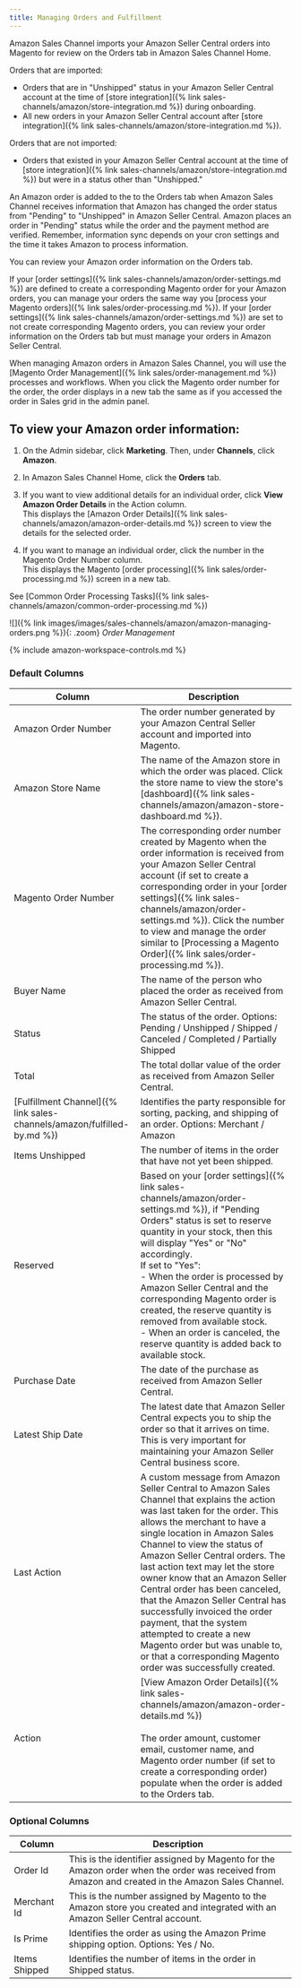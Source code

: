 ```yaml
---
title: Managing Orders and Fulfillment 
---
```



Amazon Sales Channel imports your Amazon Seller Central orders into Magento for review on the Orders tab in Amazon Sales Channel Home.

Orders that are imported:

- Orders that are in "Unshipped" status in your Amazon Seller Central account at the time of [store integration]({% link sales-channels/amazon/store-integration.md %}) during onboarding.
- All new orders in your Amazon Seller Central account after [store integration]({% link sales-channels/amazon/store-integration.md %}).

Orders that are not imported:

- Orders that existed in your Amazon Seller Central account at the time of [store integration]({% link sales-channels/amazon/store-integration.md %}) but were in a status other than "Unshipped."

An Amazon order is added to the to the Orders tab when Amazon Sales Channel receives information that Amazon has changed the order status from "Pending" to "Unshipped" in Amazon Seller Central. Amazon places an order in "Pending" status while the order and the payment method are verified. Remember, information sync depends on your cron settings and the time it takes Amazon to process information.

You can review your Amazon order information on the Orders tab.

If your [order settings]({% link sales-channels/amazon/order-settings.md %}) are defined to create a corresponding Magento order for your Amazon orders, you can manage your orders the same way you [process your Magento orders]({% link sales/order-processing.md %}). If your [order settings]({% link sales-channels/amazon/order-settings.md %}) are set to not create corresponding Magento orders, you can review your order information on the Orders tab but must manage your orders in Amazon Seller Central.

When managing Amazon orders in Amazon Sales Channel, you will use the [Magento Order Management]({% link sales/order-management.md %}) processes and workflows. When you click the Magento order number for the order, the order displays in a new tab the same as if you accessed the order in Sales grid in the admin panel.

## To view your Amazon order information:

1. On the Admin sidebar, click **Marketing**. Then, under **Channels**, click **Amazon**.

1. In Amazon Sales Channel Home, click the **Orders** tab.

1. If you want to view additional details for an individual order, click **View Amazon Order Details** in the Action column.
<br />This displays the [Amazon Order Details]({% link sales-channels/amazon/amazon-order-details.md %}) screen to view the details for the selected order.

1. If you want to manage an individual order, click the number in the Magento Order Number column.
<br />This displays the Magento [order processing]({% link sales/order-processing.md %}) screen in a new tab.

See [Common Order Processing Tasks]({% link sales-channels/amazon/common-order-processing.md %})

![]({% link images/images/sales-channels/amazon/amazon-managing-orders.png %}){: .zoom}
_Order Management_

{% include amazon-workspace-controls.md %}

### Default Columns

|Column|Description|
|---|---|
|Amazon Order Number|The order number generated by your Amazon Central Seller account and imported into Magento. |
|Amazon Store Name|The name of the Amazon store in which the order was placed. Click the store name to view the store's [dashboard]({% link sales-channels/amazon/amazon-store-dashboard.md %}). |
|Magento Order Number|The corresponding order number created by Magento when the order information is received from your Amazon Seller Central account (if set to create a corresponding order in your [order settings]({% link sales-channels/amazon/order-settings.md %}). Click the number to view and manage the order similar to [Processing a Magento Order]({% link sales/order-processing.md %}). |
|Buyer Name|The name of the person who placed the order as received from Amazon Seller Central. |
|Status|The status of the order. Options: Pending / Unshipped / Shipped / Canceled / Completed / Partially Shipped |
|Total|The total dollar value of the order as received from Amazon Seller Central. |
|[Fulfillment Channel]({% link sales-channels/amazon/fulfilled-by.md %})|Identifies the party responsible for sorting, packing, and shipping of an order. Options: Merchant / Amazon |
|Items Unshipped|The number of items in the order that have not yet been shipped. |
|Reserved|Based on your [order settings]({% link sales-channels/amazon/order-settings.md %}), if "Pending Orders" status is set to reserve quantity in your stock, then this will display "Yes" or "No" accordingly.<br/>If set to "Yes":<br/>- When the order is processed by Amazon Seller Central and the corresponding Magento order is created, the reserve quantity is removed from available stock.<br/>- When an order is canceled, the reserve quantity is added back to available stock. |
|Purchase Date|The date of the purchase as received from Amazon Seller Central. |
|Latest Ship Date|The latest date that Amazon Seller Central expects you to ship the order so that it arrives on time. This is very important for maintaining your Amazon Seller Central business score. |
|Last Action|A custom message from Amazon Seller Central to Amazon Sales Channel that explains the action was last taken for the order. This allows the merchant to have a single location in Amazon Sales Channel to view the status of Amazon Seller Central orders. The last action text may let the store owner know that an Amazon Seller Central order has been canceled, that the Amazon Seller Central has successfully invoiced the order payment, that the system attempted to create a new Magento order but was unable to, or that a corresponding Magento order was successfully created. |
|Action|[View Amazon Order Details]({% link sales-channels/amazon/amazon-order-details.md %})<br/><br/>The order amount, customer email, customer name, and Magento order number (if set to create a corresponding order) populate when the order is added to the Orders tab. |

### Optional Columns

|Column|Description|
|---|---|
|Order Id|This is the identifier assigned by Magento for the Amazon order when the order was received from Amazon and created in the Amazon Sales Channel. |
|Merchant Id|This is the number assigned by Magento to the Amazon store you created and integrated with an Amazon Seller Central account. |
|Is Prime|Identifies the order as using the Amazon Prime shipping option. Options: Yes / No. |
|Items Shipped|Identifies the number of items in the order in Shipped status. |
